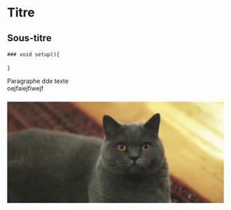 # Titre
## Sous-titre

```
### void setup(){

}
```

Paragraphe dde texte  
oejfaiejfiwejf

### 

![Chat GIF](/images/chat.gif)
